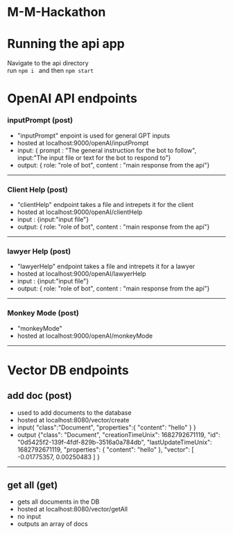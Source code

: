 # M-M-Hackathon

# Running the api app
Navigate to the api directory <br>
run ```npm i ``` and then ``` npm start ```

# OpenAI API endpoints

### inputPrompt (post)
- "inputPrompt" enpoint is used for general GPT inputs
- hosted at localhost:9000/openAI/inputPrompt
- input: { prompt : "The general instruction for the bot to follow", input:"The input file or text for the bot to respond to"}
- output: { role: "role of bot", content : "main response from the api"}
----------------------------
### Client Help (post)
- "clientHelp" endpoint takes a file and intrepets it for the client
- hosted at localhost:9000/openAI/clientHelp
- input : {input:"input file"}
- output: { role: "role of bot", content : "main response from the api"}
----------------------------------------------------------
### lawyer Help (post)
- "lawyerHelp" endpoint takes a file and intrepets it for a lawyer
- hosted at localhost:9000/openAI/lawyerHelp
- input : {input:"input file"}
- output: { role: "role of bot", content : "main response from the api"}
----------------------------------------------------------
### Monkey Mode (post)
- "monkeyMode"
- hosted at localhost:9000/openAI/monkeyMode
------------------------------------------------

# Vector DB endpoints

## add doc (post)
- used to add documents to the database
- hosted at localhost:8080/vector/create
- input{
    "class":"Document",
    "properties":{
        "content": "hello"
    }
}
- output {"class": "Document",
    "creationTimeUnix": 1682792671119,
    "id": "0d5425f2-139f-4fdf-829b-3516a0a784db",
    "lastUpdateTimeUnix": 1682792671119,
    "properties": {
        "content": "hello"
    },
    "vector": [
        -0.01775357,
        0.00250483
        ]
        }
-----------------------------
## get all (get)
- gets all documents in the DB
- hosted at localhost:8080/vector/getAll
- no input
- outputs an array of docs

